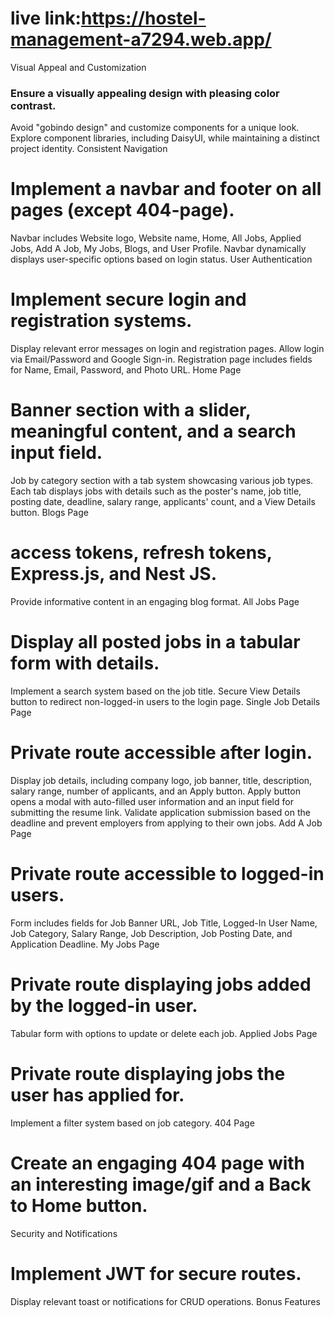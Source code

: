 # live link:https://hostel-management-a7294.web.app/
Visual Appeal and Customization

### Ensure a visually appealing design with pleasing color contrast.
Avoid "gobindo design" and customize components for a unique look.
Explore component libraries, including DaisyUI, while maintaining a distinct project identity.
Consistent Navigation

# Implement a navbar and footer on all pages (except 404-page).
Navbar includes Website logo, Website name, Home, All Jobs, Applied Jobs, Add A Job, My Jobs, Blogs, and User Profile.
Navbar dynamically displays user-specific options based on login status.
User Authentication

# Implement secure login and registration systems.
Display relevant error messages on login and registration pages.
Allow login via Email/Password and Google Sign-in.
Registration page includes fields for Name, Email, Password, and Photo URL.
Home Page

# Banner section with a slider, meaningful content, and a search input field.
Job by category section with a tab system showcasing various job types.
Each tab displays jobs with details such as the poster's name, job title, posting date, deadline, salary range, applicants' count, and a View Details button.
Blogs Page

# access tokens, refresh tokens, Express.js, and Nest JS.
Provide informative content in an engaging blog format.
All Jobs Page

# Display all posted jobs in a tabular form with details.
Implement a search system based on the job title.
Secure View Details button to redirect non-logged-in users to the login page.
Single Job Details Page

# Private route accessible after login.
Display job details, including company logo, job banner, title, description, salary range, number of applicants, and an Apply button.
Apply button opens a modal with auto-filled user information and an input field for submitting the resume link.
Validate application submission based on the deadline and prevent employers from applying to their own jobs.
Add A Job Page

# Private route accessible to logged-in users.
Form includes fields for Job Banner URL, Job Title, Logged-In User Name, Job Category, Salary Range, Job Description, Job Posting Date, and Application Deadline.
My Jobs Page

# Private route displaying jobs added by the logged-in user.
Tabular form with options to update or delete each job.
Applied Jobs Page

# Private route displaying jobs the user has applied for.
Implement a filter system based on job category.
404 Page

# Create an engaging 404 page with an interesting image/gif and a Back to Home button.
Security and Notifications

# Implement JWT for secure routes.
Display relevant toast or notifications for CRUD operations.
Bonus Features

